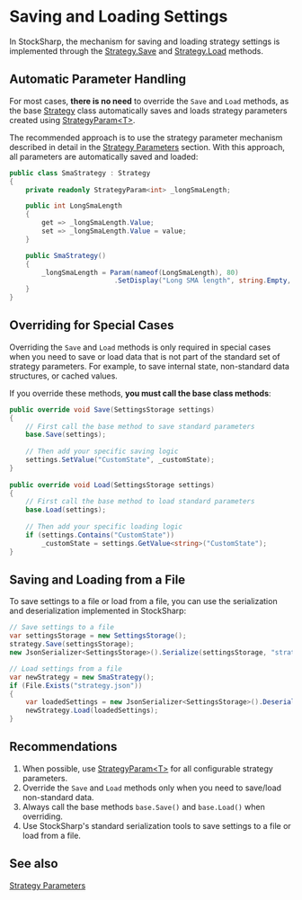 # Saving and Loading Settings

In StockSharp, the mechanism for saving and loading strategy settings is implemented through the [Strategy.Save](xref:StockSharp.Algo.Strategies.Strategy.Save(Ecng.Serialization.SettingsStorage)) and [Strategy.Load](xref:StockSharp.Algo.Strategies.Strategy.Load(Ecng.Serialization.SettingsStorage)) methods.

## Automatic Parameter Handling

For most cases, **there is no need** to override the `Save` and `Load` methods, as the base [Strategy](xref:StockSharp.Algo.Strategies.Strategy) class automatically saves and loads strategy parameters created using [StrategyParam\<T\>](xref:StockSharp.Algo.Strategies.StrategyParam`1).

The recommended approach is to use the strategy parameter mechanism described in detail in the [Strategy Parameters](parameters.md) section. With this approach, all parameters are automatically saved and loaded:

```cs
public class SmaStrategy : Strategy
{
    private readonly StrategyParam<int> _longSmaLength;

    public int LongSmaLength
    {
        get => _longSmaLength.Value;
        set => _longSmaLength.Value = value;
    }

    public SmaStrategy()
    {
        _longSmaLength = Param(nameof(LongSmaLength), 80)
                          .SetDisplay("Long SMA length", string.Empty, "Base settings");
    }
}
```

## Overriding for Special Cases

Overriding the `Save` and `Load` methods is only required in special cases when you need to save or load data that is not part of the standard set of strategy parameters. For example, to save internal state, non-standard data structures, or cached values.

If you override these methods, **you must call the base class methods**:

```cs
public override void Save(SettingsStorage settings)
{
    // First call the base method to save standard parameters
    base.Save(settings);
    
    // Then add your specific saving logic
    settings.SetValue("CustomState", _customState);
}
	
public override void Load(SettingsStorage settings)
{
    // First call the base method to load standard parameters
    base.Load(settings);
    
    // Then add your specific loading logic
    if (settings.Contains("CustomState"))
        _customState = settings.GetValue<string>("CustomState");
}
```

## Saving and Loading from a File

To save settings to a file or load from a file, you can use the serialization and deserialization implemented in StockSharp:

```cs
// Save settings to a file
var settingsStorage = new SettingsStorage();
strategy.Save(settingsStorage);
new JsonSerializer<SettingsStorage>().Serialize(settingsStorage, "strategy.json");

// Load settings from a file
var newStrategy = new SmaStrategy();
if (File.Exists("strategy.json"))
{
    var loadedSettings = new JsonSerializer<SettingsStorage>().Deserialize("strategy.json");
    newStrategy.Load(loadedSettings);
}
```

## Recommendations

1. When possible, use [StrategyParam\<T\>](xref:StockSharp.Algo.Strategies.StrategyParam`1) for all configurable strategy parameters.
2. Override the `Save` and `Load` methods only when you need to save/load non-standard data.
3. Always call the base methods `base.Save()` and `base.Load()` when overriding.
4. Use StockSharp's standard serialization tools to save settings to a file or load from a file.

## See also

[Strategy Parameters](parameters.md)
